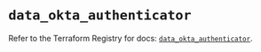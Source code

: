 # `data_okta_authenticator`

Refer to the Terraform Registry for docs: [`data_okta_authenticator`](https://registry.terraform.io/providers/okta/okta/4.9.1/docs/data-sources/authenticator).
